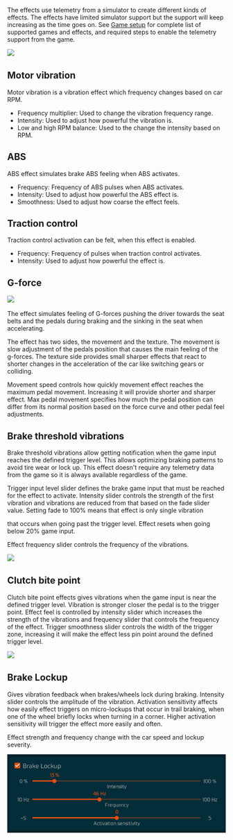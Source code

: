 The effects use telemetry from a simulator to create different kinds of effects. The effects have limited simulator support but the support will keep increasing as the time goes on. See [Game setup](../../Tuner/games/index.md) for complete list of supported games and effects, and required steps to enable the telemetry support from the game.

![](assets/effects.png)

## Motor vibration

Motor vibration is a vibration effect which frequency changes based on car RPM.

- Frequency multiplier: Used to change the vibration frequency range.
- Intensity: Used to adjust how powerful the vibration is.
- Low and high RPM balance: Used to the change the intensity based on RPM.

## ABS

ABS effect simulates brake ABS feeling when ABS activates.

- Frequency: Frequency of ABS pulses when ABS activates.
- Intensity: Used to adjust how powerful the ABS effect is.
- Smoothness: Used to adjust how coarse the effect feels.

## Traction control

Traction control activation can be felt, when this effect is enabled.

- Frequency: Frequency of pulses when traction control activates.
- Intensity: Used to adjust how powerful the effect is.

## G-force

![](assets/gforceeffect.png)

The effect simulates feeling of G-forces pushing the driver towards the seat belts and the pedals during braking and the sinking in the seat when accelerating.

The effect has two sides, the movement and the texture. The movement is slow adjustment of the pedals position that causes the main feeling of the g-forces. The texture side provides small sharper effects that react to shorter changes in the acceleration of the car like switching gears or colliding.

Movement speed controls how quickly movement effect reaches the maximum pedal movement. Increasing it will provide shorter and sharper effect. Max pedal movement specifies how much the pedal position can differ from its normal position based on the force curve and other pedal feel adjustments.

## Brake threshold vibrations

Brake threshold vibrations allow getting notification when the game input reaches the defined trigger level. This allows optimizing braking patterns to avoid tire wear or lock up. This effect doesn't require any telemetry data from the game so it is always available regardless of the game.

Trigger input level slider defines the brake game input that must be reached for the effect to activate. Intensity slider controls the strength of the first vibration and vibrations are reduced from that based on the fade slider value. Setting fade to 100% means that effect is only single vibration

that occurs when going past the trigger level. Effect resets when going below 20% game input.

Effect frequency slider controls the frequency of the vibrations.

![](assets/brakethreshold.png)

## Clutch bite point

Clutch bite point effects gives vibrations when the game input is near the defined trigger level. Vibration is stronger closer the pedal is to the trigger point. Effect feel is controlled by intensity slider which increases the strength of the vibrations and frequency slider that controls the frequency of the effect. Trigger smoothness slider controls the width of the trigger zone, increasing it will make the effect less pin point around the defined trigger level.

![](assets/clutchbitepoint.png)

## Brake Lockup

Gives vibration feedback when brakes/wheels lock during braking. Intensity slider controls the amplitude of the vibration. Activation sensitivity affects how easily effect triggers on micro-lockups that occur in trail braking, when one of the wheel briefly locks when turning in a corner. Higher activation sensitivity will trigger the effect more easily and often.

Effect strength and frequency change with the car speed and lockup severity.

![](assets/brakelockup.png)